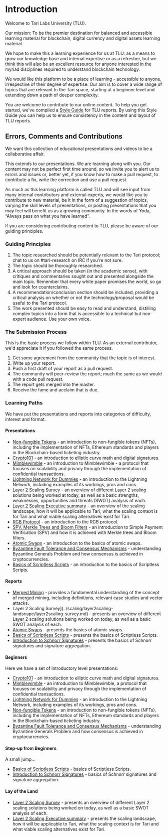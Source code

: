 # Introduction 

Welcome to Tari Labs University (TLU).

Our mission: To be the premier destination for balanced and accessible learning material for blockchain, digital currency and digital assets learning material.

We hope to make this a learning experience for us at TLU: as a means to grow our knowledge base and internal expertise or as a refresher, but we think this will also be an excellent resource for anyone interested in the myriad disciplines required to understand blockchain technology.  

We would like this platform to be a place of learning - accessible to anyone, irrespective of their degree of expertise. Our aim is to cover a wide range of topics that are relevant to the Tari space, starting at a beginner level and extending down a path of deeper complexity. 

You are welcome to contribute to our online content. To help you get started, we've compiled a [Style Guide](../preface/style-guide.md) for TLU reports. By using this Style Guide you can help us to ensure consistency in the content and layout of TLU reports.

## Errors, Comments and Contributions 

We want this collection of educational presentations and videos to be a collaborative affair.

This extends to our presentations. We are learning along with you. Our content may not be perfect first time around, so we invite you to alert us to errors and issues or, better yet, if you know how to make a pull request, to contribute a fix, write the correction and use a pull request.

As much as this learning platform is called TLU and will see input from many internal contributors and external experts, we would like you to contribute to new material, be it in the form of a suggestion of topics, varying the skill levels of presentations, or posting presentations that you may feel will benefit us as a growing community. In the words of Yoda, “Always pass on what you have learned”. 

If you are considering contributing content to TLU, please be aware of our guiding principles.

### Guiding Principles

1. The topic researched should be potentially relevant to the Tari protocol; chat to us on #tari-research on IRC if you're not sure.
2. The topic should be thoroughly researched.
3. A critical approach should be taken (in the academic sense), with critiques and commentaries sought out and presented alongside the main topic. Remember that every white paper promises the world, so go and look for counterclaims.
4. A recommendation/conclusion section should be included, providing a critical analysis on whether or not the technology/proposal would be useful to the Tari protocol.
5. The work presented should be easy to read and understand, distilling complex topics into a form that is accessible to a technical but non-expert audience. Use your own voice.

### The Submission Process 

This is the basic process we follow within TLU. As an external contributor, we'd appreciate it if you followed the same process.

1. Get some agreement from the community that the topic is of interest.
2. Write up your report.
3. Push a first draft of your report as a pull request.
4. The community will peer-review the report; much the same as we would with a code pull request. 
5. The report gets merged into the master. 
6. Receive the fame and acclaim that is due.

### Learning Paths

We have put the presentations and reports into categories of difficulty, interest and format.

#### Presentations

- [Non-fungible Tokens](https://gitpitch.com/tari-labs/tari-university/master?p=/src/digital-assets/nft-landscape-1#/) - an introduction to non-fungible tokens (NFTs), including the implementation of NFTs, Ethereum standards and players in the Blockchain-based ticketing industry.
- [Crypto101](https://gitpitch.com/tari-labs/tari-university/master?p=/src/cryptography/crypto-1#/) - an introduction to elliptic curve math and digital signatures.
- [Mimblewimble](https://gitpitch.com/tari-labs/tari-university/master?p=/src/protocols/mimblewimble-1#/) - an introduction to Mimblewimble - a protocol that focuses on scalability and privacy through the implementation of confidential transactions.
- [Lightning Network for Dummies](https://gitpitch.com/tari-labs/tari-university/master?p=/src/protocols/lightning-network-for-dummies#/) - an introduction to the Lightning Network, including examples of its workings, pros and cons.
- [Layer 2 Scaling Survey](https://gitpitch.com/tari-labs/tari-university/master?p=/src/scaling/layer2scaling-landscape#/) - an overview of different Layer 2 scaling solutions being worked at today, as  well as a basic strengths, weaknesses, opportunities and threats (SWOT) analysis of each.
- [Layer 2 Scaling Executive summary](https://gitpitch.com/tari-labs/tari-university/master?p=/src/scaling/executive-summary#/) - an overview of the scaling landscape, how it will be applicable to Tari, what the scaling context is for Tari and what viable scaling alternatives exist for Tari.
- [RGB Protocol](https://gitpitch.com/tari-labs/tari-university/master?p=/src/protocols/rgb-introduction#/) - an introduction to the RGB protocol.
- [SPV, Merkle Trees and Bloom Filters](https://gitpitch.com/tari-labs/tari-university/master?p=/src/protocols/merkle-trees-and-spv-1#/) - an introduction to Simple Payment Verification (SPV) and how it is achieved with Merkle trees and Bloom filters.
- [Atomic Swaps](https://gitpitch.com/tari-labs/tari-university/master?p=/src/protocols/atomic-swaps#/) - an introduction to the basics of atomic swaps.
- [Byzantine Fault Tolerance and Consensus Mechanisms](https://gitpitch.com/tari-labs/tari-university/master?p=/src/consensus-mechanisms/BFT-consensusmechanisms#/) - understanding Byzantine Generals Problem and how consensus is achieved in cryptocurrencies.
- [Basics of Scriptless Scripts](https://gitpitch.com/tari-labs/tari-university/master?p=/src/cryptography/scriptless-scripts#/) - an introduction to the basics of Scriptless Scripts.

#### Reports

- [Merged Mining](../merged-mining/merged-mining-scene/MergedMiningIntroduction.md) - provides a fundamental understanding of the concept of merged mining, including definitions, relevant case studies and vector attacks.
- Layer 2 Scaling Survey](../scaling/layer2scaling-landscape/layer2scaling-survey.md) - presents an overview of different Layer 2 scaling solutions being worked on today, as well as a basic SWOT analysis of each.
- [Atomic Swaps](../protocols/atomic-swaps/AtomicSwaps.md) - presents the basics of atomic swaps.
- [Basics of Scriptless Scripts](../cryptography/scriptless-scripts/introduction-to-scriptless-scripts.md) - presents the basics of Scriptless Scripts. 
- [Introduction to Schnorr Signatures](../cryptography/digital_signatures/introduction_schnorr_signatures.md) - presents the basics of Schnorr signatures and signature aggregation.

#### Beginners

Here we have a set of introductory level presentations:

- [Crypto101](https://gitpitch.com/tari-labs/tari-university/master?p=/src/cryptography/crypto-1#/) - an introduction to elliptic curve math and digital signatures.
- [Mimblewimble](https://gitpitch.com/tari-labs/tari-university/master?p=/src/protocols/mimblewimble-1#/) - an introduction to Mimblewimble, a protocol that focuses on scalability and privacy through the implementation of confidential transactions.
- [Lightning Network for Dummies](https://gitpitch.com/tari-labs/tari-university/master?p=/src/protocols/lightning-network-for-dummies#/) - an introduction to the Lightning Network, including examples of its workings, pros and cons.
- [Non-fungible Tokens](https://gitpitch.com/tari-labs/tari-university/master?p=/src/digital-assets/nft-landscape-1#/) - an introduction to non-fungible tokens (NFTs), including the implementation of NFTs, Ethereum standards and players in the Blockchain-based ticketing industry.
- [Byzantine Fault Tolerance and Consensus Mechanisms](https://gitpitch.com/tari-labs/tari-university/master?p=/src/consensus-mechanisms/BFT-consensusmechanisms#/) - understanding Byzantine Generals Problem and how consensus is achieved in cryptocurrencies.

#### Step-up from Beginners  

A small jump...

- [Basics of Scriptless Scripts](https://gitpitch.com/tari-labs/tari-university/master?p=/src/cryptography/scriptless-scripts#/) - basics of Scriptless Scripts.
- [Introduction to Schnorr Signatures](../cryptography/digital_signatures/introduction_schnorr_signatures.md) - basics of Schnorr signatures and signature aggregation.

#### Lay of the Land   

- [Layer 2 Scaling Survey](https://gitpitch.com/tari-labs/tari-university/master?p=/src/scaling/layer2scaling-landscape#/) - presents an overview of different Layer 2 scaling solutions being worked on today, as well as a basic SWOT analysis of each.
- [Layer 2 Scaling Executive summary](https://gitpitch.com/tari-labs/tari-university/master?p=/src/scaling/executive-summary#/) - presents the scaling landscape, how it will be applicable to Tari, what the scaling context is for Tari and what viable scaling alternatives exist for Tari.

